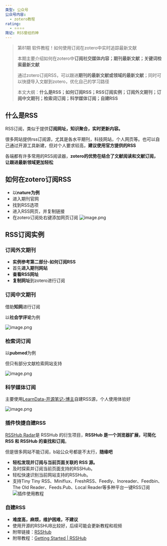 ```yaml
---
类型: 公众号
公众号内容:
  - zotero教程
rating:
  - ⭐⭐⭐⭐
简记: RSS曾经的神
---
```


> 第81期 软件教程！如何使用订阅在zotero中实时追踪最新文献
> 
> 本期主要介绍如何在zotero中**订阅社交媒体内容；期刊最新文献；关键词检索最新文献**
> 
> 通过zotero订阅RSS，可以跟进**期刊的最新文献或领域的最新文献**；同时可以快捷导入文献到zotero，优化自己的学习路径
> 
> 本文大纲：**什么是RSS；如何订阅RSS；RSS订阅实例；订阅外文期刊；订阅中文期刊；检索词订阅；科学媒体订阅；自建RSS**

## 什么是RSS

RSS订阅，类似于提供**订阅网址，知识聚合，实时更新内容。**

很多网站提供rss订阅源，尤其是各水平期刊，科技网站，个人网页等。也可以自己通过开源工具新建，但对个人要求较高，**建议使用官方提供的RSS**

各端都有许多常用的RSS阅读器，**zotero的优势在结合了文献阅读和文献订阅，让跟进最新领域更加轻松**

## 如何在zotero订阅RSS

- 以**nature为例**
- 进入期刊官网
- 找到RSS选项
- 进入RSS网页，并复制链接
- 在zotero订阅处右键添加网页订阅
![image.png](https://pic-go-42.oss-cn-guangzhou.aliyuncs.com/img/202403261302963.png)

## RSS订阅实例

### 订阅外文期刊

- **实例参考第二部分-如何订阅RSS**
- 首先**进入期刊网站**
- **查看RSS网址**
- **复制网址**到zotero进行订阅

### 订阅中文期刊

借助**知网**进行订阅

以**社会学评论**为例

![image.png](https://pic-go-42.oss-cn-guangzhou.aliyuncs.com/img/202403261921302.png)

### 检索词订阅

以**pubmed**为例

但只有部分文献检索网站支持

![image.png](https://pic-go-42.oss-cn-guangzhou.aliyuncs.com/img/202403261928444.png)

### 科学媒体订阅

主要使用[LearnData-开源笔记-博主](https://newzone.top/posts/2022-03-17-rss_persistent_link_collection.html)自建RSS源，个人使用体验好

![image.png](https://pic-go-42.oss-cn-guangzhou.aliyuncs.com/img/202403261932062.png)

### 插件快捷自建RSS

 [RSSHub Radar](https://github.com/DIYgod/RSSHub-Radar)是 RSSHub 的衍生项目，**RSSHub 是一个浏览器扩展，可简化 RSS 和 RSSHub 的查找和订阅**。

但是很多网站不能订阅，b站公众号都是不太行，**随缘吧**

- **轻松发现并订阅与当前页面关联的 RSS 源。**
- 及时探索并订阅当前页面支持的RSSHub。
- 轻松快速识别当前网站支持的RSSHub。
- 支持Tiny Tiny RSS、Miniflux、FreshRSS、Feedly、Inoreader、Feedbin、The Old Reader、Feeds.Pub、Local Reader等多种平台一键RSS订阅
![插件使用教程](https://pic-go-42.oss-cn-guangzhou.aliyuncs.com/img/202403271007656.png)

### 自建RSS

- **难度高，麻烦，维护困难，不建议**
- 使用开源的RSSHUB比较好，后续可能会更新教程和视频
- 附带链接：[RSSHub](https://docs.rsshub.app/)
- 附带教程：[Getting Started | RSSHub](https://docs.rsshub.app/guide/)